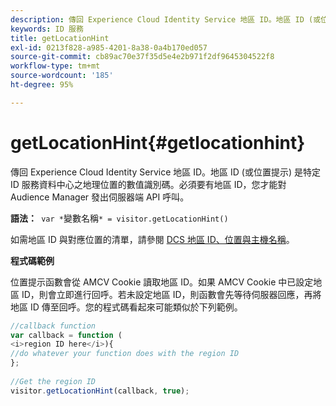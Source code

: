 ```yaml
---
description: 傳回 Experience Cloud Identity Service 地區 ID。地區 ID (或位置提示) 是特定 ID 服務資料中心之地理位置的數值識別碼。必須要有地區 ID，您才能對 Audience Manager 發出伺服器端 API 呼叫。
keywords: ID 服務
title: getLocationHint
exl-id: 0213f828-a985-4201-8a38-0a4b170ed057
source-git-commit: cb89ac70e37f35d5e4e2b971f2df9645304522f8
workflow-type: tm+mt
source-wordcount: '185'
ht-degree: 95%

---
```


# getLocationHint{#getlocationhint}

傳回 Experience Cloud Identity Service 地區 ID。地區 ID (或位置提示) 是特定 ID 服務資料中心之地理位置的數值識別碼。必須要有地區 ID，您才能對 Audience Manager 發出伺服器端 API 呼叫。

**語法：**` var *`變數名稱`* = visitor.getLocationHint()`

如需地區 ID 與對應位置的清單，請參閱 [DCS 地區 ID、位置與主機名稱](https://experienceleague.adobe.com/docs/audience-manager/user-guide/api-and-sdk-code/dcs/dcs-api-reference/dcs-regions.html)。

**程式碼範例**

位置提示函數會從 AMCV Cookie 讀取地區 ID。如果 AMCV Cookie 中已設定地區 ID，則會立即進行回呼。若未設定地區 ID，則函數會先等待伺服器回應，再將地區 ID 傳至回呼。您的程式碼看起來可能類似於下列範例。

```js
//callback function 
var callback = function ( 
<i>region ID here</i>){ 
//do whatever your function does with the region ID 
}; 
 
//Get the region ID 
visitor.getLocationHint(callback, true); 
```
